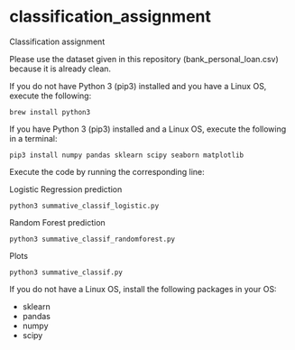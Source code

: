 # classification_assignment
Classification assignment

Please use the dataset given in this repository (bank_personal_loan.csv) because it is already clean.

If you do not have Python 3 (pip3) installed and you have a Linux OS, execute the following:

    brew install python3

If you have Python 3 (pip3) installed and a Linux OS, execute the following in a terminal:

    pip3 install numpy pandas sklearn scipy seaborn matplotlib


Execute the code by running the corresponding line:

Logistic Regression prediction

    python3 summative_classif_logistic.py

Random Forest prediction

    python3 summative_classif_randomforest.py

Plots

    python3 summative_classif.py

If you do not have a Linux OS, install the following packages in your OS:
- sklearn
- pandas
- numpy
- scipy
